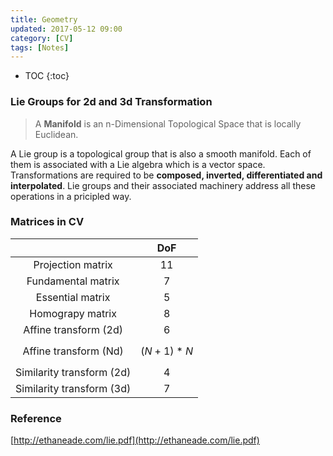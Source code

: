 ```yaml
---
title: Geometry
updated: 2017-05-12 09:00
category: [CV]
tags: [Notes]
---
```


* TOC
{:toc}

### Lie Groups for 2d and 3d Transformation

> A **Manifold** is an n-Dimensional Topological Space that is locally Euclidean.


A Lie group is a topological group that is also a smooth manifold. Each of them is associated with a Lie algebra which is a vector space. Transformations are required to be **composed, inverted, differentiated and interpolated**. Lie groups and their associated machinery address all these operations in a pricipled way.





### Matrices in CV
|                   | DoF |
|:-----------------:|:---:|
|Projection matrix  | 11  |
|Fundamental matrix | 7   |
|Essential matrix   | 5   |
|Homograpy matrix   | 8   |
|Affine transform (2d)  | 6   |
|Affine transform (Nd)  | $$(N+1)*N$$   |
|Similarity transform (2d) | 4 |
|Similarity transform (3d) | 7 |


### Reference

[http://ethaneade.com/lie.pdf](http://ethaneade.com/lie.pdf)